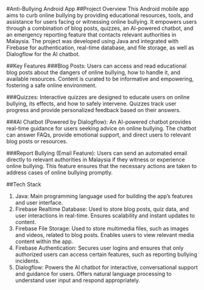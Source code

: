#Anti-Bullying Android App
##Project Overview
This Android mobile app aims to curb online bullying by providing educational resources, tools, and assistance for users facing or witnessing online bullying. It empowers users through a combination of blog posts, quizzes, an AI-powered chatbot, and an emergency reporting feature that contacts relevant authorities in Malaysia. The project was developed using Java and integrated with Firebase for authentication, real-time database, and file storage, as well as Dialogflow for the AI chatbot.

##Key Features
###Blog Posts:
Users can access and read educational blog posts about the dangers of online bullying, how to handle it, and available resources.
Content is curated to be informative and empowering, fostering a safe online environment.

###Quizzes:
Interactive quizzes are designed to educate users on online bullying, its effects, and how to safely intervene.
Quizzes track user progress and provide personalized feedback based on their answers.

###AI Chatbot (Powered by Dialogflow):
An AI-powered chatbot provides real-time guidance for users seeking advice on online bullying.
The chatbot can answer FAQs, provide emotional support, and direct users to relevant blog posts or resources.

###Report Bullying (Email Feature):
Users can send an automated email directly to relevant authorities in Malaysia if they witness or experience online bullying.
This feature ensures that the necessary actions are taken to address cases of online bullying promptly.

##Tech Stack
1. Java:
Main programming language used for building the app’s features and user interface.
2. Firebase Realtime Database:
Used to store blog posts, quiz data, and user interactions in real-time.
Ensures scalability and instant updates to content.
3. Firebase File Storage:
Used to store multimedia files, such as images and videos, related to blog posts.
Enables users to view relevant media content within the app.
4. Firebase Authentication:
Secures user logins and ensures that only authorized users can access certain features, such as reporting bullying incidents.
5. Dialogflow:
Powers the AI chatbot for interactive, conversational support and guidance for users.
Offers natural language processing to understand user input and respond appropriately.
